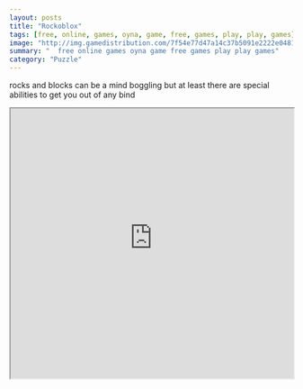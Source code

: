 ```yaml
---
layout: posts
title: "Rockoblox"
tags: [free, online, games, oyna, game, free, games, play, play, games]
image: "http://img.gamedistribution.com/7f54e77d47a14c37b5091e2222e04814.jpg"
summary: "  free online games oyna game free games play play games"
category: "Puzzle"
---
```


rocks and blocks can be a mind boggling but at least there are special abilities to get you out of any bind

<iframe width="100%" height="480px;" src="http://flash.gamedistribution.com?game=7f54e77d47a14c37b5091e2222e04814"></iframe>